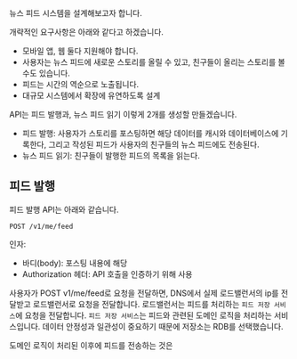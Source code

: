 뉴스 피드 시스템을 설계해보고자 합니다. 

개략적인 요구사항은 아래와 같다고 하겠습니다. 
- 모바일 앱, 웹 둘다 지원해야 합니다. 
- 사용자는 뉴스 피드에 새로운 스토리를 올릴 수 있고, 친구들이 올리는 스토리를 볼 수도 있습니다. 
- 피드는 시간의 역순으로 노출됩니다. 
- 대규모 시스템에서 확장에 유연하도록 설계 

API는 피드 발행과, 뉴스 피드 읽기 이렇게 2개를 생성할 만들겠습니다.
- 피드 발행: 사용자가 스토리를 포스팅하면 해당 데이터를 캐시와 데이터베이스에 기록한다, 그리고 작성된 피드가 사용자의 친구들의 뉴스 피드에도 전송된다.
- 뉴스 피드 읽기: 친구들이 발행한 피드의 목록을 읽는다. 

## 피드 발행

피드 발행 API는 아래와 같습니다. 
```
POST /v1/me/feed 
```
인자:
- 바디(body): 포스팅 내용에 해당 
- Authorization 헤더: API 호출을 인증하기 위해 사용 

사용자가 POST v1/me/feed로 요청을 전달하면, DNS에서 실제 로드밸런서의 ip를 전달받고 로드밸런서로 요청을 전달합니다. 로드밸런서는 피드를 처리하는 ```피드 저장 서비스```에 요청을 전달합니다.
```피드 저장 서비스```는 피드와 관련된 도메인 로직을 처리하는 서비스입니다. 데이터 안정성과 일관성이 중요하기 때문에 저장소는 RDB를 선택했습니다. 

도메인 로직이 처리된 이후에 피드를 전송하는 것은 








